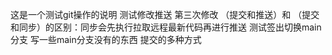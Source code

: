 这是一个测试git操作的说明
测试修改推送
第三次修改
（提交和推送）和 （提交和同步）的区别：同步会先执行拉取远程最新代码再进行推送
测试签出切换main分支
写一些main分支没有的东西
提交的多种方式